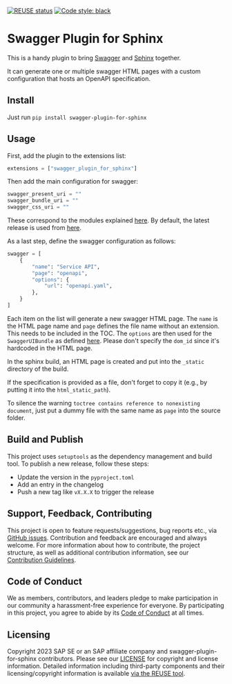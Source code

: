 [![REUSE status](https://api.reuse.software/badge/github.com/SAP/swagger-plugin-for-sphinx)](https://api.reuse.software/info/github.com/SAP/swagger-plugin-for-sphinx)
[![Code style: black](https://img.shields.io/badge/code%20style-black-000000.svg)](https://github.com/psf/black)

# Swagger Plugin for Sphinx

This is a handy plugin to bring [Swagger](https://swagger.io/) and [Sphinx](https://www.sphinx-doc.org/en/master/) together.

It can generate one or multiple swagger HTML pages with a custom configuration that hosts an OpenAPI specification.

## Install

Just run `pip install swagger-plugin-for-sphinx`


## Usage

First, add the plugin to the extensions list:
```python
extensions = ["swagger_plugin_for_sphinx"]
```

Then add the main configuration for swagger:
```python
swagger_present_uri = ""
swagger_bundle_uri = ""
swagger_css_uri = ""
```
These correspond to the modules explained [here](https://github.com/swagger-api/swagger-ui/blob/master/docs/usage/installation.md).
By default, the latest release is used from [here](https://cdn.jsdelivr.net/npm/swagger-ui-dist@latest).

As a last step, define the swagger configuration as follows:
```python
swagger = [
    {
        "name": "Service API",
        "page": "openapi",
        "options": {
            "url": "openapi.yaml",
        },
    }
]
```
Each item on the list will generate a new swagger HTML page.
The `name` is the HTML page name and `page` defines the file name without an extension. This needs to be included in the TOC.
The `options` are then used for the `SwaggerUIBundle` as defined [here](https://github.com/swagger-api/swagger-ui/blob/master/docs/usage/configuration.md).
Please don't specify the `dom_id` since it's hardcoded in the HTML page.

In the sphinx build, an HTML page is created and put into the `_static` directory of the build.

If the specification is provided as a file, don't forget to copy it (e.g., by putting it into the `html_static_path`).

To silence the warning `toctree contains reference to nonexisting document`, just put a dummy file with the same name as `page` into the source folder.

## Build and Publish

This project uses `setuptools` as the dependency management and build tool.
To publish a new release, follow these steps:
* Update the version in the `pyproject.toml`
* Add an entry in the changelog
* Push a new tag like `vX.X.X` to trigger the release

## Support, Feedback, Contributing

This project is open to feature requests/suggestions, bug reports etc., via [GitHub issues](https://github.com/SAP/<your-project>/issues). Contribution and feedback are encouraged and always welcome. For more information about how to contribute, the project structure, as well as additional contribution information, see our [Contribution Guidelines](CONTRIBUTING.md).

## Code of Conduct

We as members, contributors, and leaders pledge to make participation in our community a harassment-free experience for everyone. By participating in this project, you agree to abide by its [Code of Conduct](CODE_OF_CONDUCT.md) at all times.

## Licensing

Copyright 2023 SAP SE or an SAP affiliate company and swagger-plugin-for-sphinx contributors.
Please see our [LICENSE](LICENSE) for copyright and license information.
Detailed information including third-party components and their licensing/copyright information is available [via the REUSE tool](https://api.reuse.software/info/github.com/SAP/<your-project>).
